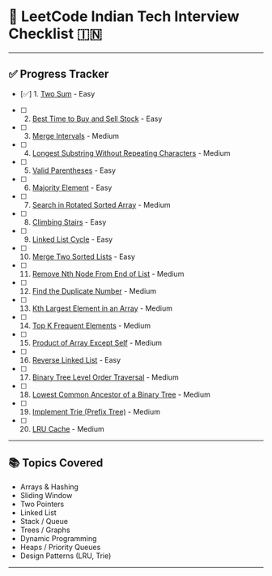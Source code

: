 # 📘 LeetCode Indian Tech Interview Checklist 🇮🇳


---

## ✅ Progress Tracker

- [✅] 1. [Two Sum](https://leetcode.com/problems/two-sum/) - Easy
- [ ] 2. [Best Time to Buy and Sell Stock](https://leetcode.com/problems/best-time-to-buy-and-sell-stock/) - Easy
- [ ] 3. [Merge Intervals](https://leetcode.com/problems/merge-intervals/) - Medium
- [ ] 4. [Longest Substring Without Repeating Characters](https://leetcode.com/problems/longest-substring-without-repeating-characters/) - Medium
- [ ] 5. [Valid Parentheses](https://leetcode.com/problems/valid-parentheses/) - Easy
- [ ] 6. [Majority Element](https://leetcode.com/problems/majority-element/) - Easy
- [ ] 7. [Search in Rotated Sorted Array](https://leetcode.com/problems/search-in-rotated-sorted-array/) - Medium
- [ ] 8. [Climbing Stairs](https://leetcode.com/problems/climbing-stairs/) - Easy
- [ ] 9. [Linked List Cycle](https://leetcode.com/problems/linked-list-cycle/) - Easy
- [ ] 10. [Merge Two Sorted Lists](https://leetcode.com/problems/merge-two-sorted-lists/) - Easy
- [ ] 11. [Remove Nth Node From End of List](https://leetcode.com/problems/remove-nth-node-from-end-of-list/) - Medium
- [ ] 12. [Find the Duplicate Number](https://leetcode.com/problems/find-the-duplicate-number/) - Medium
- [ ] 13. [Kth Largest Element in an Array](https://leetcode.com/problems/kth-largest-element-in-an-array/) - Medium
- [ ] 14. [Top K Frequent Elements](https://leetcode.com/problems/top-k-frequent-elements/) - Medium
- [ ] 15. [Product of Array Except Self](https://leetcode.com/problems/product-of-array-except-self/) - Medium
- [ ] 16. [Reverse Linked List](https://leetcode.com/problems/reverse-linked-list/) - Easy
- [ ] 17. [Binary Tree Level Order Traversal](https://leetcode.com/problems/binary-tree-level-order-traversal/) - Medium
- [ ] 18. [Lowest Common Ancestor of a Binary Tree](https://leetcode.com/problems/lowest-common-ancestor-of-a-binary-tree/) - Medium
- [ ] 19. [Implement Trie (Prefix Tree)](https://leetcode.com/problems/implement-trie-prefix-tree/) - Medium
- [ ] 20. [LRU Cache](https://leetcode.com/problems/lru-cache/) - Medium

---

## 📚 Topics Covered
- Arrays & Hashing
- Sliding Window
- Two Pointers
- Linked List
- Stack / Queue
- Trees / Graphs
- Dynamic Programming
- Heaps / Priority Queues
- Design Patterns (LRU, Trie)

---


